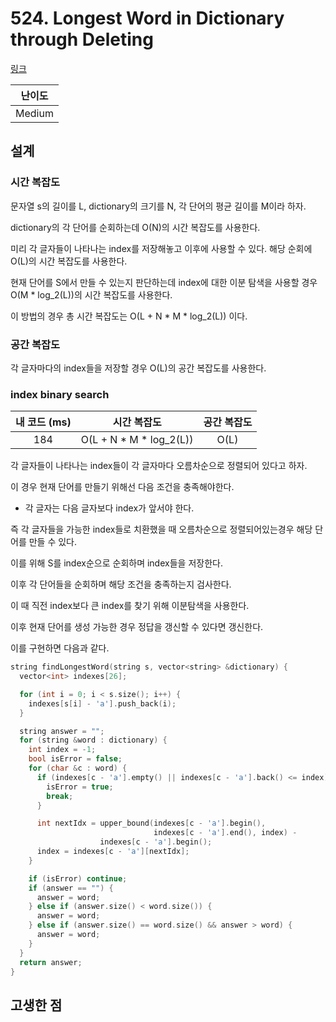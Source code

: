 # 524. Longest Word in Dictionary through Deleting

[링크](https://leetcode.com/problems/longest-word-in-dictionary-through-deleting/)

| 난이도 |
| :----: |
| Medium |

## 설계

### 시간 복잡도

문자열 s의 길이를 L, dictionary의 크기를 N, 각 단어의 평균 길이를 M이라 하자.

dictionary의 각 단어를 순회하는데 O(N)의 시간 복잡도를 사용한다.

미리 각 글자들이 나타나는 index를 저장해놓고 이후에 사용할 수 있다. 해당 순회에 O(L)의 시간 복잡도를 사용한다.

현재 단어를 S에서 만들 수 있는지 판단하는데 index에 대한 이분 탐색을 사용할 경우 O(M \* log_2(L))의 시간 복잡도를 사용한다.

이 방법의 경우 총 시간 복잡도는 O(L + N \* M \* log_2(L)) 이다.

### 공간 복잡도

각 글자마다의 index들을 저장할 경우 O(L)의 공간 복잡도를 사용한다.

### index binary search

| 내 코드 (ms) |        시간 복잡도        | 공간 복잡도 |
| :----------: | :-----------------------: | :---------: |
|     184      | O(L + N \* M \* log_2(L)) |    O(L)     |

각 글자들이 나타나는 index들이 각 글자마다 오름차순으로 정렬되어 있다고 하자.

이 경우 현재 단어를 만들기 위해선 다음 조건을 충족해야한다.

- 각 글자는 다음 글자보다 index가 앞서야 한다.

즉 각 글자들을 가능한 index들로 치환했을 때 오름차순으로 정렬되어있는경우 해당 단어를 만들 수 있다.

이를 위해 S를 index순으로 순회하며 index들을 저장한다.

이후 각 단어들을 순회하며 해당 조건을 충족하는지 검사한다.

이 때 직전 index보다 큰 index를 찾기 위해 이분탐색을 사용한다.

이후 현재 단어를 생성 가능한 경우 정답을 갱신할 수 있다면 갱신한다.

이를 구현하면 다음과 같다.

```cpp
string findLongestWord(string s, vector<string> &dictionary) {
  vector<int> indexes[26];

  for (int i = 0; i < s.size(); i++) {
    indexes[s[i] - 'a'].push_back(i);
  }

  string answer = "";
  for (string &word : dictionary) {
    int index = -1;
    bool isError = false;
    for (char &c : word) {
      if (indexes[c - 'a'].empty() || indexes[c - 'a'].back() <= index) {
        isError = true;
        break;
      }

      int nextIdx = upper_bound(indexes[c - 'a'].begin(),
                                indexes[c - 'a'].end(), index) -
                    indexes[c - 'a'].begin();
      index = indexes[c - 'a'][nextIdx];
    }

    if (isError) continue;
    if (answer == "") {
      answer = word;
    } else if (answer.size() < word.size()) {
      answer = word;
    } else if (answer.size() == word.size() && answer > word) {
      answer = word;
    }
  }
  return answer;
}
```

## 고생한 점
